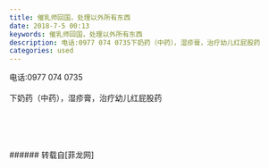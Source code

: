```yaml
---
title: 催乳师回国，处理以外所有东西
date: 2018-7-5 00:13
keywords: 催乳师回国，处理以外所有东西
description: ‭‭电话:0977 074 0735‬‬下奶药（中药），湿疹膏，治疗幼儿红屁股药
categories: used
---
```

<td class="t_f" id="postmessage_1480032">

‭‭电话:0977 074 0735‬‬<br/>
<br/>
下奶药（中药），湿疹膏，治疗幼儿红屁股药<br/>
<img alt="" border="0" class="zoom" data-cf-modified-c976590f1c36cf3480a28779-="" file="http://www.flw.ph/data/appbyme/upload/image/201807/05/624zLgjqrQ9L.jpg" id="aimg_Rw4xx" lazyloadthumb="1" onclick="" onmouseover="" src="http://www.flw.ph/data/appbyme/upload/image/201807/05/624zLgjqrQ9L.jpg"/><br/>
<br/>
<img alt="" border="0" class="zoom" data-cf-modified-c976590f1c36cf3480a28779-="" file="http://www.flw.ph/data/appbyme/upload/image/201807/05/vTb36fKqpK4A.jpg" id="aimg_cHKaD" lazyloadthumb="1" onclick="" onmouseover="" src="http://www.flw.ph/data/appbyme/upload/image/201807/05/vTb36fKqpK4A.jpg"/><br/>
<br/>
<img alt="" border="0" class="zoom" data-cf-modified-c976590f1c36cf3480a28779-="" file="http://www.flw.ph/data/appbyme/upload/image/201807/05/5fojSMdTUgOp.jpg" id="aimg_RP2uL" lazyloadthumb="1" onclick="" onmouseover="" src="http://www.flw.ph/data/appbyme/upload/image/201807/05/5fojSMdTUgOp.jpg"/><br/>
<br/>
<img alt="" border="0" class="zoom" data-cf-modified-c976590f1c36cf3480a28779-="" file="http://www.flw.ph/data/appbyme/upload/image/201807/05/gkW5khO8pGq5.jpg" id="aimg_Y4iR8" lazyloadthumb="1" onclick="" onmouseover="" src="http://www.flw.ph/data/appbyme/upload/image/201807/05/gkW5khO8pGq5.jpg"/><br/>
<br/>
</td>
###### 转载自[菲龙网]